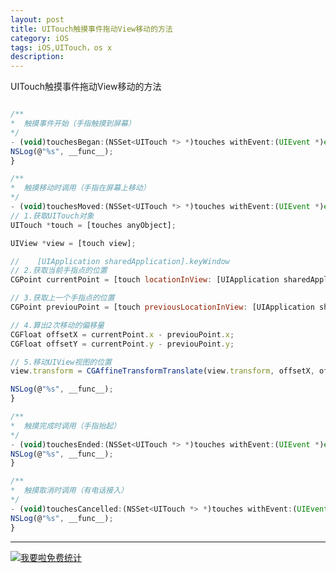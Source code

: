 ```yaml
---
layout: post
title: UITouch触摸事件拖动View移动的方法
category: iOS
tags: iOS,UITouch，os x
description:
---
```


UITouch触摸事件拖动View移动的方法

```javascript

/**
*  触摸事件开始（手指触摸到屏幕）
*/
- (void)touchesBegan:(NSSet<UITouch *> *)touches withEvent:(UIEvent *)event {
NSLog(@"%s", __func__);
}

/**
*  触摸移动时调用（手指在屏幕上移动）
*/
- (void)touchesMoved:(NSSet<UITouch *> *)touches withEvent:(UIEvent *)event {
// 1.获取UITouch对象
UITouch *touch = [touches anyObject];

UIView *view = [touch view];

//    [UIApplication sharedApplication].keyWindow
// 2.获取当前手指点的位置
CGPoint currentPoint = [touch locationInView: [UIApplication sharedApplication].keyWindow];

// 3.获取上一个手指点的位置
CGPoint previouPoint = [touch previousLocationInView: [UIApplication sharedApplication].keyWindow];

// 4.算出2次移动的偏移量
CGFloat offsetX = currentPoint.x - previouPoint.x;
CGFloat offsetY = currentPoint.y - previouPoint.y;

// 5.移动UIView视图的位置
view.transform = CGAffineTransformTranslate(view.transform, offsetX, offsetY);

NSLog(@"%s", __func__);
}

/**
*  触摸完成时调用（手指抬起）
*/
- (void)touchesEnded:(NSSet<UITouch *> *)touches withEvent:(UIEvent *)event {
NSLog(@"%s", __func__);
}

/**
*  触摸取消时调用（有电话接入）
*/
- (void)touchesCancelled:(NSSet<UITouch *> *)touches withEvent:(UIEvent *)event {
NSLog(@"%s", __func__);
}

```
---


<script language="javascript" type="text/javascript" src="//js.users.51.la/19176892.js"></script>
<noscript><a href="//www.51.la/?19176892" target="_blank"><img alt="&#x6211;&#x8981;&#x5566;&#x514D;&#x8D39;&#x7EDF;&#x8BA1;" src="//img.users.51.la/19176892.asp" style="border:none" /></a></noscript>


